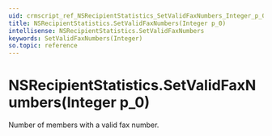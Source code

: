 ```yaml
---
uid: crmscript_ref_NSRecipientStatistics_SetValidFaxNumbers_Integer_p_0
title: NSRecipientStatistics.SetValidFaxNumbers(Integer p_0)
intellisense: NSRecipientStatistics.SetValidFaxNumbers
keywords: SetValidFaxNumbers(Integer)
so.topic: reference
---
```


# NSRecipientStatistics.SetValidFaxNumbers(Integer p_0)

Number of members with a valid fax number.

